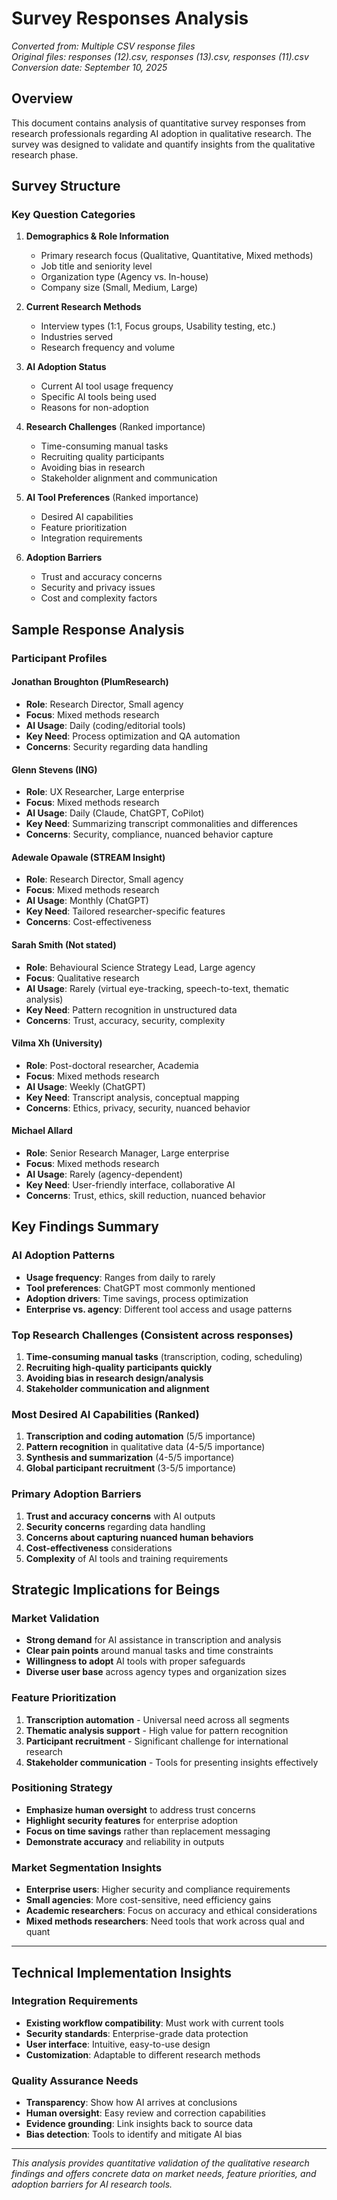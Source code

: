 # Survey Responses Analysis

*Converted from: Multiple CSV response files*  
*Original files: responses (12).csv, responses (13).csv, responses (11).csv*  
*Conversion date: September 10, 2025*

## Overview
This document contains analysis of quantitative survey responses from research professionals regarding AI adoption in qualitative research. The survey was designed to validate and quantify insights from the qualitative research phase.

## Survey Structure

### Key Question Categories
1. **Demographics & Role Information**
   - Primary research focus (Qualitative, Quantitative, Mixed methods)
   - Job title and seniority level
   - Organization type (Agency vs. In-house)
   - Company size (Small, Medium, Large)

2. **Current Research Methods**
   - Interview types (1:1, Focus groups, Usability testing, etc.)
   - Industries served
   - Research frequency and volume

3. **AI Adoption Status**
   - Current AI tool usage frequency
   - Specific AI tools being used
   - Reasons for non-adoption

4. **Research Challenges** (Ranked importance)
   - Time-consuming manual tasks
   - Recruiting quality participants
   - Avoiding bias in research
   - Stakeholder alignment and communication

5. **AI Tool Preferences** (Ranked importance)
   - Desired AI capabilities
   - Feature prioritization
   - Integration requirements

6. **Adoption Barriers**
   - Trust and accuracy concerns
   - Security and privacy issues
   - Cost and complexity factors

## Sample Response Analysis

### Participant Profiles

#### Jonathan Broughton (PlumResearch)
- **Role**: Research Director, Small agency
- **Focus**: Mixed methods research
- **AI Usage**: Daily (coding/editorial tools)
- **Key Need**: Process optimization and QA automation
- **Concerns**: Security regarding data handling

#### Glenn Stevens (ING)
- **Role**: UX Researcher, Large enterprise
- **Focus**: Mixed methods research  
- **AI Usage**: Daily (Claude, ChatGPT, CoPilot)
- **Key Need**: Summarizing transcript commonalities and differences
- **Concerns**: Security, compliance, nuanced behavior capture

#### Adewale Opawale (STREAM Insight)
- **Role**: Research Director, Small agency
- **Focus**: Mixed methods research
- **AI Usage**: Monthly (ChatGPT)
- **Key Need**: Tailored researcher-specific features
- **Concerns**: Cost-effectiveness

#### Sarah Smith (Not stated)
- **Role**: Behavioural Science Strategy Lead, Large agency
- **Focus**: Qualitative research
- **AI Usage**: Rarely (virtual eye-tracking, speech-to-text, thematic analysis)
- **Key Need**: Pattern recognition in unstructured data
- **Concerns**: Trust, accuracy, security, complexity

#### Vilma Xh (University)
- **Role**: Post-doctoral researcher, Academia
- **Focus**: Mixed methods research
- **AI Usage**: Weekly (ChatGPT)
- **Key Need**: Transcript analysis, conceptual mapping
- **Concerns**: Ethics, privacy, security, nuanced behavior

#### Michael Allard
- **Role**: Senior Research Manager, Large enterprise
- **Focus**: Mixed methods research
- **AI Usage**: Rarely (agency-dependent)
- **Key Need**: User-friendly interface, collaborative AI
- **Concerns**: Trust, ethics, skill reduction, nuanced behavior

## Key Findings Summary

### AI Adoption Patterns
- **Usage frequency**: Ranges from daily to rarely
- **Tool preferences**: ChatGPT most commonly mentioned
- **Adoption drivers**: Time savings, process optimization
- **Enterprise vs. agency**: Different tool access and usage patterns

### Top Research Challenges (Consistent across responses)
1. **Time-consuming manual tasks** (transcription, coding, scheduling)
2. **Recruiting high-quality participants quickly**
3. **Avoiding bias in research design/analysis**
4. **Stakeholder communication and alignment**

### Most Desired AI Capabilities (Ranked)
1. **Transcription and coding automation** (5/5 importance)
2. **Pattern recognition** in qualitative data (4-5/5 importance)
3. **Synthesis and summarization** (4-5/5 importance)
4. **Global participant recruitment** (3-5/5 importance)

### Primary Adoption Barriers
1. **Trust and accuracy concerns** with AI outputs
2. **Security concerns** regarding data handling
3. **Concerns about capturing nuanced human behaviors**
4. **Cost-effectiveness** considerations
5. **Complexity** of AI tools and training requirements

## Strategic Implications for Beings

### Market Validation
- **Strong demand** for AI assistance in transcription and analysis
- **Clear pain points** around manual tasks and time constraints
- **Willingness to adopt** AI tools with proper safeguards
- **Diverse user base** across agency types and organization sizes

### Feature Prioritization
1. **Transcription automation** - Universal need across all segments
2. **Thematic analysis support** - High value for pattern recognition
3. **Participant recruitment** - Significant challenge for international research
4. **Stakeholder communication** - Tools for presenting insights effectively

### Positioning Strategy
- **Emphasize human oversight** to address trust concerns
- **Highlight security features** for enterprise adoption
- **Focus on time savings** rather than replacement messaging
- **Demonstrate accuracy** and reliability in outputs

### Market Segmentation Insights
- **Enterprise users**: Higher security and compliance requirements
- **Small agencies**: More cost-sensitive, need efficiency gains
- **Academic researchers**: Focus on accuracy and ethical considerations
- **Mixed methods researchers**: Need tools that work across qual and quant

---

## Technical Implementation Insights

### Integration Requirements
- **Existing workflow compatibility**: Must work with current tools
- **Security standards**: Enterprise-grade data protection
- **User interface**: Intuitive, easy-to-use design
- **Customization**: Adaptable to different research methods

### Quality Assurance Needs
- **Transparency**: Show how AI arrives at conclusions
- **Human oversight**: Easy review and correction capabilities
- **Evidence grounding**: Link insights back to source data
- **Bias detection**: Tools to identify and mitigate AI bias

---

*This analysis provides quantitative validation of the qualitative research findings and offers concrete data on market needs, feature priorities, and adoption barriers for AI research tools.*
